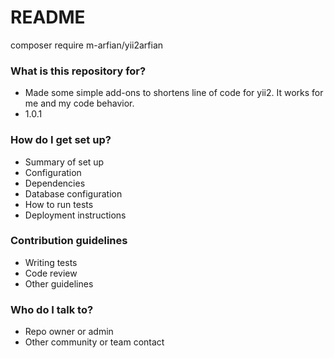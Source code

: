 # README #

composer require m-arfian/yii2arfian

### What is this repository for? ###

* Made some simple add-ons to shortens line of code for yii2. It works for me and my code behavior.
* 1.0.1

### How do I get set up? ###

* Summary of set up
* Configuration
* Dependencies
* Database configuration
* How to run tests
* Deployment instructions

### Contribution guidelines ###

* Writing tests
* Code review
* Other guidelines

### Who do I talk to? ###

* Repo owner or admin
* Other community or team contact
